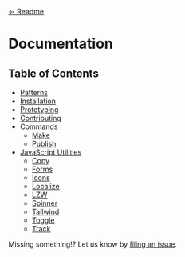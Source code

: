 [← Readme](../readme.md)

# Documentation

## Table of Contents

* [Patterns](./patterns.md)
* [Installation](./installation.md)
* [Prototyping](./prototyping.md)
* [Contributing](./contributing.md)
* Commands
  * [Make](./commands/make.md)
  * [Publish](./commands/publish.md)
* [JavaScript Utilities](../src/utilities)
  * [Copy](../src/utilities/copy)
  * [Forms](../src/utilities/forms)
  * [Icons](../src/utilities/icons)
  * [Localize](../src/utilities/localize)
  * [LZW](../src/utilities/lzw)
  * [Spinner](../src/utilities/spinner)
  * [Tailwind](../src/utilities/tailwind)
  * [Toggle](../src/utilities/toggle)
  * [Track](../src/utilities/track)

Missing something!? Let us know by [filing an issue](https://github.com/CityOfNewYork/nyco-patterns-framework/issues).